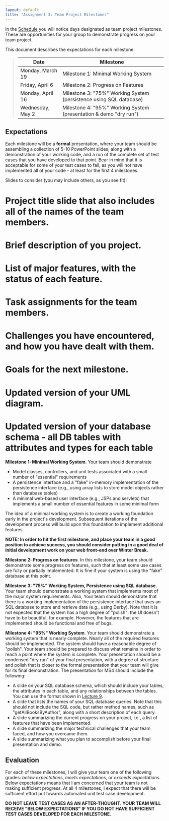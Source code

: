 ```yaml
---
layout: default
title: "Assignment 3: Team Project Milestones"
---
```


In the [Schedule](../schedule.html) you will notice days designated as team project milestones.  These are opportunities for your group to demonstrate progress on your team project.

This document describes the expectations for each milestone.

> Date | Milestone
> ---- | ---------
> Monday, March 19    | Milestone 1: Minimal Working System
> Friday, April 6     | Milestone 2: Progress on Features
> Monday, April 16    | Milestone 3: "75%" Working System (persistence using SQL database)
> Wednesday, May 2    | Milestone 4: "95%" Working System (presentation & demo "dry run")

## Expectations
Each milestone will be a **formal** presentation, where your team should be assembling a collection of 5-10 PowerPoint slides, along with a demonstration of your working code, and a run of the complete set of test cases that you have developed to that point.  Bear in mind that it is acceptable for some of your test cases to fail, as you will not have implemented all of your code - at least for the first 4 milestones.

Slides to consider (you may include others, as you see fit):
# Project title slide that also includes all of the names of the team members.
# Brief description of you project.
# List of major features, with the status of each feature.
# Task assignments for the team members.
# Challenges you have encountered, and how you have dealt with them.
# Goals for the next milestone.
# Updated version of your UML diagram.
# Updated version of your database schema - all DB tables with attributes and types for each table

**Milestone 1: Minimal Working System**. Your team should demonstrate

* Model classes, controllers, and unit tests associated with a small number of "essential" requirements
* A persistence interface and a "fake" in-memory implementation of the persistence interface (e.g., using array lists to store model objects rather than database tables)
* A minimal web-based user interface (e.g., JSPs and servlets) that implements a small number of essential features in some minimal form

The idea of a minimal working system is to create a working foundation early in the project's development.  Subsequent iterations of the development process will build upon this foundation to implement additional features.

**NOTE: In order to hit the first milestone, and place your team in a good position to achieve success, you should consider putting in a good deal of initial development work on your web front-end over Winter Break.**

**Milestone 2: Progress on features**.  In this milestone, your team should demonstrate some progress on features, such that at least some use cases are fully or partially implemented.  It is fine if your system is using the "fake" database at this point.

**Milestone 3: "75%" Working System, Persistence using SQL database**. Your team should demonstrate a working system that implements most of the major system requirements.  Also, Your team should demonstrate that there is a working implementation of the persistence interface that uses an SQL database to store and retrieve data (e.g., using Derby).  Note that it is not expected that the system has a high degree of "polish": the UI doesn't have to be beautiful, for example.  However, the features that are implemented should be functional and free of bugs.

**Milestone 4: "95%" Working System**. Your team should demonstrate a working system that is nearly complete.  Nearly all of the required features should be implemented.  The system should have a reasonable degree of "polish".  Your team should be prepared to discuss what remains in order to reach a point where the system is complete.  Your presentation should be a condensed "dry run" of your final presentation, with a degree of structure and polish that is closer to the formal presentation that your team will give for its final demonstration.  The presentation for MS4 should include the following:

* A slide on your SQL database schema, which should include your tables, the attributes in each table, and any relationships between the tables.  You can use the format shown in [Lecture 9](../lectures/lecture09.html).
* A slide that lists the names of your SQL database queries.  Note that this should not include the SQL code, but rather method names, such as "getAllBooksByAuthor", along with a short description of each query.
* A slide summarizing the current progress on your project, i.e., a list of features that have been implemented.
* A slide summarizing the major technical challenges that your team faced, and how you overcame them.
* A slide summarizing what you plan to accomplish before your final presentation and demo.

## Evaluation

For each of these milestones, I will give your team one of the following grades: *below expectations*, *meets expectations*, or *exceeds expectations*. Below expectations means that I am concerned that your team is not making sufficient progress.  At all 4 milestones, I expect that there will be sufficient effort put towards automated unit test case development.

<div class="callout">
<b>DO NOT LEAVE TEST CASES AS AN AFTER-THOUGHT.  YOUR TEAM WILL RECEIVE "BELOW EXPECTATIONS" IF YOU DO NOT HAVE SUFFICIENT TEST CASES DEVELOPED FOR EACH MILESTONE.</b>
</div>